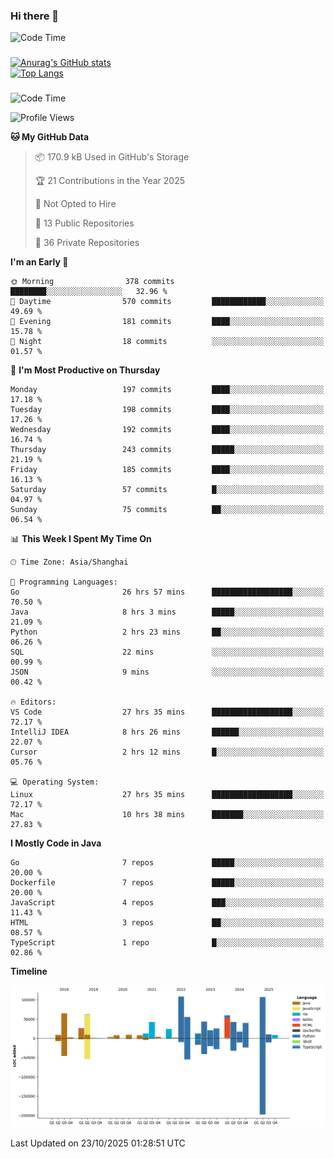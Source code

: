 ### Hi there 👋 

![Code Time](https://img.shields.io/endpoint?style=flat&url=https://codetime-api.datreks.com/badge/1061?logoColor=white%26project=%26recentMS=0%26showProject=false)

<!--
**Muyiafan/Muyiafan** is a ✨ _special_ ✨ repository because its `README.md` (this file) appears on your GitHub profile.

Here are some ideas to get you started:

- 🔭 I’m currently working on ...
- 🌱 I’m currently learning ...
- 👯 I’m looking to collaborate on ...
- 🤔 I’m looking for help with ...
- 💬 Ask me about ...
- 📫 How to reach me: ...
- 😄 Pronouns: ...
- ⚡ Fun fact: ...
-->

### 

[![Anurag's GitHub stats](https://github-readme-stats.vercel.app/api?username=Muyiafan)](https://github.com/anuraghazra/github-readme-stats)
<br>
[![Top Langs](https://github-readme-stats.vercel.app/api/top-langs/?username=Muyiafan)](https://github.com/anuraghazra/github-readme-stats)

### 

<!--START_SECTION:waka-->
![Code Time](http://img.shields.io/badge/Code%20Time-6%2C931%20hrs%2039%20mins-blue)

![Profile Views](http://img.shields.io/badge/Profile%20Views-0-blue)

**🐱 My GitHub Data** 

> 📦 170.9 kB Used in GitHub's Storage 
 > 
> 🏆 21 Contributions in the Year 2025
 > 
> 🚫 Not Opted to Hire
 > 
> 📜 13 Public Repositories 
 > 
> 🔑 36 Private Repositories 
 > 
**I'm an Early 🐤** 

```text
🌞 Morning                378 commits         ████████░░░░░░░░░░░░░░░░░   32.96 % 
🌆 Daytime                570 commits         ████████████░░░░░░░░░░░░░   49.69 % 
🌃 Evening                181 commits         ████░░░░░░░░░░░░░░░░░░░░░   15.78 % 
🌙 Night                  18 commits          ░░░░░░░░░░░░░░░░░░░░░░░░░   01.57 % 
```
📅 **I'm Most Productive on Thursday** 

```text
Monday                   197 commits         ████░░░░░░░░░░░░░░░░░░░░░   17.18 % 
Tuesday                  198 commits         ████░░░░░░░░░░░░░░░░░░░░░   17.26 % 
Wednesday                192 commits         ████░░░░░░░░░░░░░░░░░░░░░   16.74 % 
Thursday                 243 commits         █████░░░░░░░░░░░░░░░░░░░░   21.19 % 
Friday                   185 commits         ████░░░░░░░░░░░░░░░░░░░░░   16.13 % 
Saturday                 57 commits          █░░░░░░░░░░░░░░░░░░░░░░░░   04.97 % 
Sunday                   75 commits          ██░░░░░░░░░░░░░░░░░░░░░░░   06.54 % 
```


📊 **This Week I Spent My Time On** 

```text
🕑︎ Time Zone: Asia/Shanghai

💬 Programming Languages: 
Go                       26 hrs 57 mins      ██████████████████░░░░░░░   70.50 % 
Java                     8 hrs 3 mins        █████░░░░░░░░░░░░░░░░░░░░   21.09 % 
Python                   2 hrs 23 mins       ██░░░░░░░░░░░░░░░░░░░░░░░   06.26 % 
SQL                      22 mins             ░░░░░░░░░░░░░░░░░░░░░░░░░   00.99 % 
JSON                     9 mins              ░░░░░░░░░░░░░░░░░░░░░░░░░   00.42 % 

🔥 Editors: 
VS Code                  27 hrs 35 mins      ██████████████████░░░░░░░   72.17 % 
IntelliJ IDEA            8 hrs 26 mins       ██████░░░░░░░░░░░░░░░░░░░   22.07 % 
Cursor                   2 hrs 12 mins       █░░░░░░░░░░░░░░░░░░░░░░░░   05.76 % 

💻 Operating System: 
Linux                    27 hrs 35 mins      ██████████████████░░░░░░░   72.17 % 
Mac                      10 hrs 38 mins      ███████░░░░░░░░░░░░░░░░░░   27.83 % 
```

**I Mostly Code in Java** 

```text
Go                       7 repos             █████░░░░░░░░░░░░░░░░░░░░   20.00 % 
Dockerfile               7 repos             █████░░░░░░░░░░░░░░░░░░░░   20.00 % 
JavaScript               4 repos             ███░░░░░░░░░░░░░░░░░░░░░░   11.43 % 
HTML                     3 repos             ██░░░░░░░░░░░░░░░░░░░░░░░   08.57 % 
TypeScript               1 repo              █░░░░░░░░░░░░░░░░░░░░░░░░   02.86 % 
```



**Timeline**

![Lines of Code chart](https://raw.githubusercontent.com/Muyiafan/Muyiafan/main/assets/bar_graph.png)


 Last Updated on 23/10/2025 01:28:51 UTC
<!--END_SECTION:waka-->

